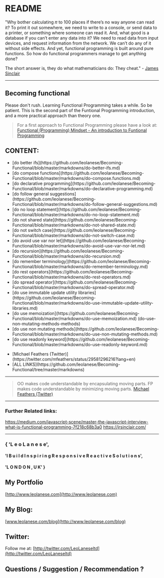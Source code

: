 # README

"Why bother calculating 𝜋 to 100 places if there’s no way anyone can read it? To print it out somewhere, we need to write to a console, or send data to a printer, or something where someone can read it. And, what good is a database if you can’t enter any data into it? We need to read data from input devices, and request information from the network. We can’t do any of it without side effects. And yet, functional programming is built around pure functions. So how do functional programmers manage to get anything done?

The short answer is, they do what mathematicians do: They cheat." - [James Sinclair](https://jrsinclair.com/)

---

## Becoming functional

Please don't rush. Learning Functional Programming takes a while. So be patient. This is the second part of the Funtional Programming introduction, and a more practical approach than theory one.

> For a first approach to Functional Programming please have a look at: [Functional (Programming) Mindset - An introduction to Funtional Programming](https://tech.io/playgrounds/24002/becoming-functional/introduction)


## CONTENT:

<ul>
<li>[do better ifs](https://github.com/leolanese/Becoming-Functional/blob/master/markdowns/do-better-ifs.md)</li>  
<li>[do compose functions](https://github.com/leolanese/Becoming-Functional/blob/master/markdowns/do-compose.functions.md)</li>
<li>[do declarative programming](https://github.com/leolanese/Becoming-Functional/blob/master/markdowns/do-declarative-programming.md)</li>
<li>[do follow general suggestions](https://github.com/leolanese/Becoming-Functional/blob/master/markdowns/do-follow-general-suggestions.md)</li>
<li>[do no loop statement](https://github.com/leolanese/Becoming-Functional/blob/master/markdowns/do-no-loop-statement.md)</li>
<li>[do not shared state](https://github.com/leolanese/Becoming-Functional/blob/master/markdowns/do-not-shared-state.md)</li>
<li>[do not switch case](https://github.com/leolanese/Becoming-Functional/blob/master/markdowns/do-not-switch-case.md)</li>
<li>[do avoid use var nor let](https://github.com/leolanese/Becoming-Functional/blob/master/markdowns/do-avoid-use-var-nor-let.md)</li>
<li>[do recursion](https://github.com/leolanese/Becoming-Functional/blob/master/markdowns/do-recursion.md)</li>
<li>[do remember terminology](https://github.com/leolanese/Becoming-Functional/blob/master/markdowns/do-remember-terminology.md)</li>
<li>[do rest operators](https://github.com/leolanese/Becoming-Functional/blob/master/markdowns/do-rest-operators.md)</li>
<li>[do spread operator](https://github.com/leolanese/Becoming-Functional/blob/master/markdowns/do-spread-operator.md)</li>
<li>[do use immutable update utility libraries](https://github.com/leolanese/Becoming-Functional/blob/master/markdowns/do-use-immutable-update-utility-libraries.md)</li>
<li>[do use memoization](https://github.com/leolanese/Becoming-Functional/blob/master/markdowns/do-use-memoization.md)
(do-use-non-mutating-methods-methods)</li>
<li>[do use non mutating methods](https://github.com/leolanese/Becoming-Functional/blob/master/markdowns/do-use-non-mutating-methods.md)</li>
<li>[do use readonly keyword](https://github.com/leolanese/Becoming-Functional/blob/master/markdowns/do-use-readonly-keyword.md)</li>
</ul>

<ul>
  <li>[Michael Feathers (Twitter)](https://twitter.com/mfeathers/status/29581296216?lang=en)</li>
  <li>[ALL LINKS](https://github.com/leolanese/Becoming-Functional/tree/master/markdowns)</li>
</ul>

---

>OO makes code understandable by encapsulating moving parts. FP makes code understandable by minimizing moving parts.
[Michael Feathers (Twitter)](https://twitter.com/mfeathers/status/29581296216?lang=en)

---

### Further Related links:
https://medium.com/javascript-scene/master-the-javascript-interview-what-is-functional-programming-7f218c68b3a0
https://jrsinclair.com/

---

### { 'L e o   L a n e s e',

#### 'I  B u i l d   I n s p i r i n g   R e s p o n s i v e   R e a c t i v e  S o l u t i o n s',

#### 'L O N D O N ,  U K' }

## My Portfolio
[http://www.leolanese.com](http://www.leolanese.com)  


## My Blog:
[www.leolanese.com/blog](http://www.leolanese.com/blog)  


## Twitter:

Follow me at:
[http://twitter.com/LeoLaneseltd](http://twitter.com/LeoLaneseltd)  


## Questions / Suggestion / Recommendation ?

